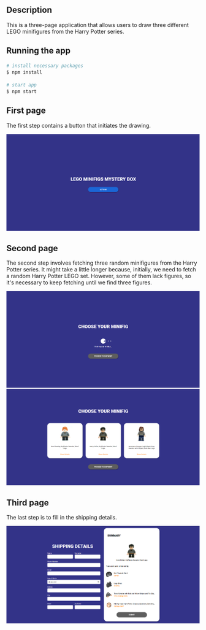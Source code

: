 ## Description

This is a three-page application that allows users to draw three different LEGO minifigures from the Harry Potter series.

## Running the app

```bash
# install necessary packages
$ npm install

# start app
$ npm start
```

## First page

The first step contains a button that initiates the drawing.

![Alt text](readme/image.png)

## Second page

The second step involves fetching three random minifigures from the Harry Potter series. It might take a little longer because, initially, we need to fetch a random Harry Potter LEGO set. However, some of them lack figures, so it's necessary to keep fetching until we find three figures.

![Alt text](readme/image-1.png)
![Alt text](readme/image-2.png)

## Third page

The last step is to fill in the shipping details.

![Alt text](readme/image-3.png)
